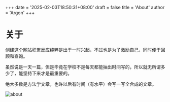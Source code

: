 +++
date = '2025-02-03T18:50:31+08:00'
draft = false
title = 'About'
author = 'Argon'
+++

# 关于

创建这个网站积累反应纯粹是出于一时兴起，不过也是为了激励自己，同时便于回顾和查询。

虽然说是一天一篇，但是毕竟在学校不是每天都能抽出时间写的，所以就无所谓多少了，能坚持下来才是最重要的。

绝大多数是方法学文章，也许以后有时间（有水平）会写一写全合成的文章。

![about](https://img.z4a.net/images/2025/02/10/b6a3a56ca6dd7d15077c01da8fdf3d6129bd6b43.jpeg)
